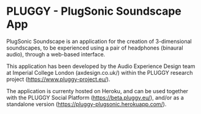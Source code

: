 # PLUGGY - PlugSonic Soundscape App

PlugSonic Soundscape is an application for the creation of 3-dimensional soundscapes, to be experienced using a pair of headphones (binaural audio), through a web-based interface.

This application has been developed by the Audio Experience Design team at Imperial College London (axdesign.co.uk/) within the PLUGGY research project (https://www.pluggy-project.eu/).

The application is currenty hosted on Heroku, and can be used together with the PLUGGY Social Platform (https://beta.pluggy.eu/), and/or as a standalone version (https://pluggy-plugsonic.herokuapp.com/).
